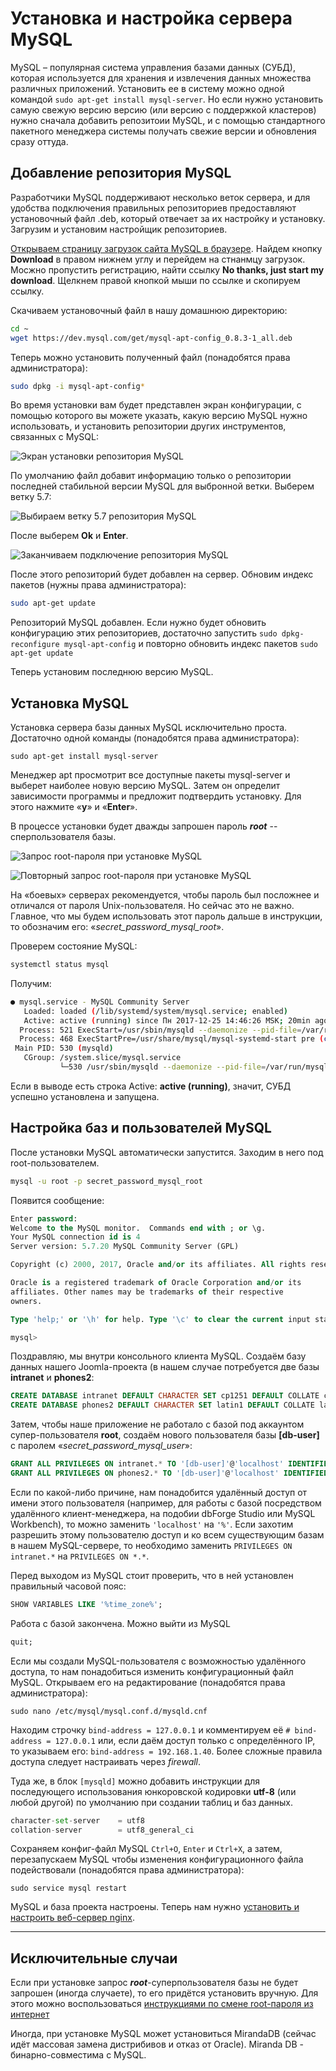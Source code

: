 # Установка и настройка сервера MySQL

MySQL – популярная система управления базами данных (СУБД), которая используется для хранения и извлечения данных множества различных приложений. Установить ее в систему можно одной командой `sudo apt-get install mysql-server`. Но если нужно установить самую свежую версию версию (или версию с поддержкой кластеров) нужно сначала добавить репозитоии MySQL, и с помощью стандартного пакетного менеджера системы получать свежие версии и обновления сразу оттуда.

## Добавление репозитория MySQL

Разработчики MySQL поддерживают несколько веток сервера, и для удобства подключения правильных репозиториев предоставляют установочный файл .deb, который отвечает за их настройку и установку. Загрузим и установим настройщик репозиториев.

[Открываем страницу загрузок сайта MySQL в браузере](https://dev.mysql.com/downloads/repo/apt/). Найдем кнопку **Download** в правом нижнем углу и перейдем на стнанмцу загрузок. Мосжно пропустить регистрацию, найти ссылку **No thanks, just start my download**. Щелкнем правой кнопкой мыши по ссылке и скопируем ссылку.

Скачиваем установочный файл в нашу домашнюю директорию:
```bash
cd ~
wget https://dev.mysql.com/get/mysql-apt-config_0.8.3-1_all.deb
```
Теперь можно установить полученный файл (понадобятся права администратора):
```bash
sudo dpkg -i mysql-apt-config*
```
Во время установки вам будет представлен экран конфигурации, с помощью которого вы можете указать, какую версию MySQL нужно использовать, и установить репозитории других инструментов, связанных с MySQL:

![Экран установки репозитория MySQL](https://github.com/erjemin/Install-PHP5.2.17-FPM-Nginx-MySQL-for-Debian-8.6-jessie/blob/master/img/Z-apt-mysql-01.png?raw=true "Экран установки репозитория MySQL")

По умолчанию файл добавит информацию только о репозитории последней стабильной версии MySQL для выбронной ветки. Выберем ветку 5.7:

![Выбираем ветку 5.7 репозитория MySQL](https://github.com/erjemin/Install-PHP5.2.17-FPM-Nginx-MySQL-for-Debian-8.6-jessie/blob/master/img/Z-apt-mysql-02.png?raw=true "Выбираем ветку 5.7 репозитория MySQL")

После выберем **Ok** и **Enter**.

![Заканчиваем подключение репозитория MySQL](https://github.com/erjemin/Install-PHP5.2.17-FPM-Nginx-MySQL-for-Debian-8.6-jessie/blob/master/img/Z-apt-mysql-03.png?raw=true "Заканчиваем подключение репозитория MySQL")

После этого репозиторий будет добавлен на сервер. Обновим индекс пакетов (нужны права администратора):
```bash
sudo apt-get update
```
Репозиторий MySQL добавлен. Если нужно будет обновить конфигурацию этих репозиториев, достаточно запустить `sudo dpkg-reconfigure mysql-apt-config` и повторно обновить индекс пакетов `sudo apt-get update`

Теперь установим последнюю версию MySQL.

## Установка MySQL

Установка сервера базы данных MySQL исключительно проста. Достаточно одной команды (понадобятся права администратора):
```
sudo apt-get install mysql-server
```
Менеджер apt просмотрит все доступные пакеты mysql-server и выберет наиболее новую версию MySQL. Затем он определит зависимости программы и предложит подтвердить установку. Для этого нажмите «**y**» и «**Enter**».

В процессе установки будет дважды запрошен пароль ***root*** -- сперпользователя базы.

![Запрос root-пароля при установке MySQL](https://github.com/erjemin/Install-PHP5.2.17-FPM-Nginx-MySQL-for-Debian-8.6-jessie/blob/master/img/Z-mysql-install-01.png?raw=true "Запрос root-пароля при установке MySQL")

![Повторный запрос root-пароля при установке MySQL](https://github.com/erjemin/Install-PHP5.2.17-FPM-Nginx-MySQL-for-Debian-8.6-jessie/blob/master/img/Z-mysql-install-02.png?raw=true "Повторный запрос root-пароля при установке MySQL")

На «боевых» серверах рекомендуется, чтобы пароль был посложнее и отличался от пароля Unix-пользователя. Но сейчас это не важно. Главное, что мы будем использовать этот пароль дальше в инструкции, то обозначим его: «_secret_password_mysql_root_».

Проверем состояние MySQL:
```bash
systemctl status mysql
```
Получим:
```bash
● mysql.service - MySQL Community Server
   Loaded: loaded (/lib/systemd/system/mysql.service; enabled)
   Active: active (running) since Пн 2017-12-25 14:46:26 MSK; 20min ago
  Process: 521 ExecStart=/usr/sbin/mysqld --daemonize --pid-file=/var/run/mysqld/mysqld.pid (code=exited, status=0/SUCCESS)
  Process: 468 ExecStartPre=/usr/share/mysql/mysql-systemd-start pre (code=exited, status=0/SUCCESS)
 Main PID: 530 (mysqld)
   CGroup: /system.slice/mysql.service
           └─530 /usr/sbin/mysqld --daemonize --pid-file=/var/run/mysqld/mysqld.pid
```

Если в выводе есть строка Active: **active (running)**, значит, СУБД успешно установлена и запущена.

## Настройка баз и пользователей MySQL

После установки MySQL автоматически запустится. Заходим в него под root-пользователем.
```bash
mysql -u root -p secret_password_mysql_root
```
Появится сообщение:
```sql
Enter password:
Welcome to the MySQL monitor.  Commands end with ; or \g.
Your MySQL connection id is 4
Server version: 5.7.20 MySQL Community Server (GPL)

Copyright (c) 2000, 2017, Oracle and/or its affiliates. All rights reserved.

Oracle is a registered trademark of Oracle Corporation and/or its
affiliates. Other names may be trademarks of their respective
owners.

Type 'help;' or '\h' for help. Type '\c' to clear the current input statement.

mysql>
```

Поздравляю, мы внутри консольного клиента MySQL. Создаём базу данных нашего Joomla-проекта (в нашем случае потребуется две базы **intranet** и **phones2**:
```sql
CREATE DATABASE intranet DEFAULT CHARACTER SET cp1251 DEFAULT COLLATE cp1251_general_ci;
CREATE DATABASE phones2 DEFAULT CHARACTER SET latin1 DEFAULT COLLATE latin1_swedish_ci;
```
Затем, чтобы наше приложение не работало с базой под аккаунтом супер-пользователя **root**, создаём нового пользователя базы **[db-user]** с паролем «_secret_password_mysql_user_»:
```sql
GRANT ALL PRIVILEGES ON intranet.* TO '[db-user]'@'localhost' IDENTIFIED BY '_secret_password_mysql_user_';
GRANT ALL PRIVILEGES ON phones2.* TO '[db-user]'@'localhost' IDENTIFIED BY '_secret_password_mysql_user_';
```

Если по какой-либо причине, нам понадобится удалённый доступ от имени этого пользователя (например, для работы с базой посредством удалённого клиент-менеджера, на подобии dbForge Studio или MySQL Workbench), то можно заменить `'localhost'` на `'%'`. Если захотим разрешить этому пользователю доступ и ко всем существующим базам в нашем MySQL-сервере, то необходимо заменить `PRIVILEGES ON intranet.*` на  `PRIVILEGES ON *.*`.

Перед выходом из MySQL стоит проверить, что в ней установлен правильный часовой пояс:
```sql
SHOW VARIABLES LIKE '%time_zone%';
```

Работа с базой закончена. Можно выйти из MySQL
```sql
quit;
```

Если мы создали MySQL-пользователя с возможностью удалённого доступа, то нам понадобиться изменить конфигурационный файл MySQL. Открываем его на редактирование (понадобятся права администратора):
```
sudo nano /etc/mysql/mysql.conf.d/mysqld.cnf
```
Находим строчку `bind-address = 127.0.0.1` и комментируем её `# bind-address = 127.0.0.1` или, если даём доступ только с определённого IP, то указываем его: `bind-address = 192.168.1.40`. Более сложные правила доступа следует настраивать через *firewall*.

Туда же, в блок `[mysqld]` можно добавить инструкции для последующего использования юнкоровской кодировки **utf-8** (или любой другой) по умолчанию при создании таблиц и баз данных.
```python
character-set-server    = utf8
collation-server        = utf8_general_ci
```

Сохраняем конфиг-файл MySQL `Ctrl+O`, `Enter` и `Ctrl+X`, а затем, перезапускаем MySQL чтобы изменения конфигурационного файла подействовали (понадобятся права администратора):
```
sudo service mysql restart
```

MySQL и база проекта настроены. Теперь нам нужно [установить и настроить веб-сервер nginx](install-and-adjust-nginx-fоr-php-5.2.17.md).



--------------------------

## Исключительные случаи

Если при установке запрос ***root***-суперпользователя базы не будет запрошен (иногда случаете), то его придётся установить вручную. Для этого можно воспользоваться [инструкциями по смене root-пароля из интернет](https://www.8host.com/blog/sbros-parolya-root-v-mysql-i-mariadb/)

Иногда, при установке MySQL может установиться MirandaDB (сейчас идёт массовая замена дистрибивов и отказ от Oracle). Miranda DB - бинарно-совместима с MySQL.
